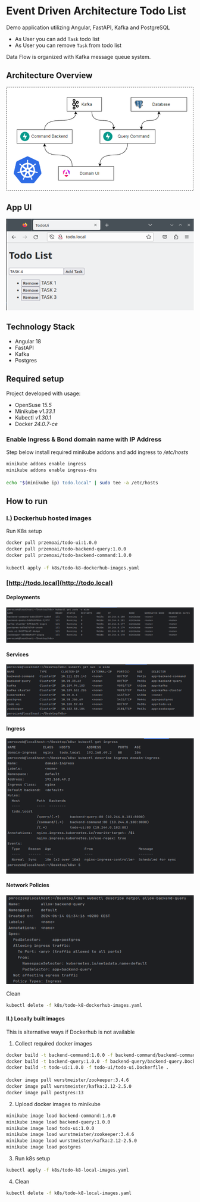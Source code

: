 # Event Driven Architecture Todo List

Demo application utilizing Angular, FastAPI, Kafka and PostgreSQL

- As User you can add `Task` todo list
- As User you can remove `Task` from todo list

Data Flow is organized with Kafka message queue system.

## Architecture Overview

![Architecture](images/Architecture.png)

## App UI

![App UI](images/app-snapshot-01.png)

## Technology Stack

- Angular 18
- FastAPI
- Kafka
- Postgres

## Required setup

Project developed with usage:

- OpenSuse _15.5_
- Minikube _v1.33.1_
- Kubectl _v1.30.1_
- Docker _24.0.7-ce_

### Enable Ingress & Bond domain name with IP Address

Step below install required minikube addons and add ingress to _/etc/hosts_

```bash
minikube addons enable ingress
minikube addons enable ingress-dns

echo "$(minikube ip) todo.local" | sudo tee -a /etc/hosts
```

## How to run

### I.) Dockerhub hosted images

Run K8s setup

```bash
docker pull przemoai/todo-ui:1.0.0
docker pull przemoai/todo-backend-query:1.0.0
docker pull przemoai/todo-backend-command:1.0.0

kubectl apply -f k8s/todo-k8-dockerhub-images.yaml
```

### [http://todo.local](http://todo.local)

#### Deployments

![Deployments](images/k8s-snapshot-01.png)

#### Services

![Services](images/k8s-snapshot-02.png)

#### Ingress

![Ingress](images/k8s-snapshot-03.png)

#### Network Policies

![Network Policies](images/k8s-snapshot-04.png)

Clean

```bash 
kubectl delete -f k8s/todo-k8-dockerhub-images.yaml
```

#### II.) Locally built images

This is alternative ways if Dockerhub is not available

1. Collect required docker images

```bash
docker build -t backend-command:1.0.0 -f backend-command/backend-command.Dockerfile .
docker build -t backend-query:1.0.0 -f backend-query/backend-query.Dockerfile .
docker build -t todo-ui:1.0.0 -f todo-ui/todo-ui.Dockerfile .

docker image pull wurstmeister/zookeeper:3.4.6
docker image pull wurstmeister/kafka:2.12-2.5.0
docker image pull postgres:13
```

2. Upload docker images to minikube

```bash
minikube image load backend-command:1.0.0
minikube image load backend-query:1.0.0
minikube image load todo-ui:1.0.0
minikube image load wurstmeister/zookeeper:3.4.6
minikube image load wurstmeister/kafka:2.12-2.5.0
minikube image load postgres
```

3. Run k8s setup

```bash
kubectl apply -f k8s/todo-k8-local-images.yaml
```

4. Clean

```bash
kubectl delete -f k8s/todo-k8-local-images.yaml
```

